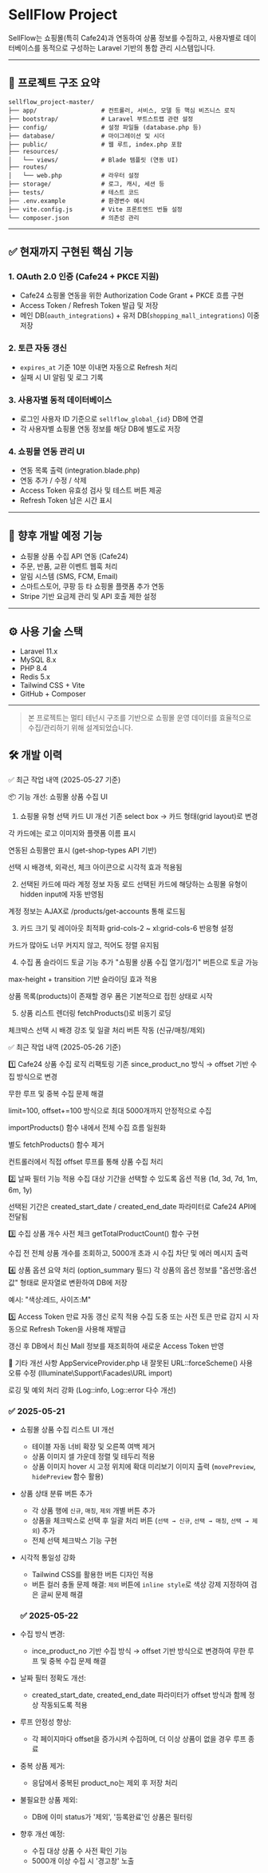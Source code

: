 
# SellFlow Project

SellFlow는 쇼핑몰(특히 Cafe24)과 연동하여 상품 정보를 수집하고, 사용자별로 데이터베이스를 동적으로 구성하는 Laravel 기반의 통합 관리 시스템입니다.

---

## 📁 프로젝트 구조 요약

```
sellflow_project-master/
├── app/                  # 컨트롤러, 서비스, 모델 등 핵심 비즈니스 로직
├── bootstrap/            # Laravel 부트스트랩 관련 설정
├── config/               # 설정 파일들 (database.php 등)
├── database/             # 마이그레이션 및 시더
├── public/               # 웹 루트, index.php 포함
├── resources/
│   └── views/            # Blade 템플릿 (연동 UI)
├── routes/
│   └── web.php           # 라우터 설정
├── storage/              # 로그, 캐시, 세션 등
├── tests/                # 테스트 코드
├── .env.example          # 환경변수 예시
├── vite.config.js        # Vite 프론트엔드 번들 설정
└── composer.json         # 의존성 관리
```

---

## ✅ 현재까지 구현된 핵심 기능

### 1. OAuth 2.0 인증 (Cafe24 + PKCE 지원)
- Cafe24 쇼핑몰 연동을 위한 Authorization Code Grant + PKCE 흐름 구현
- Access Token / Refresh Token 발급 및 저장
- 메인 DB(`oauth_integrations`) + 유저 DB(`shopping_mall_integrations`) 이중 저장

### 2. 토큰 자동 갱신
- `expires_at` 기준 10분 이내면 자동으로 Refresh 처리
- 실패 시 UI 알림 및 로그 기록

### 3. 사용자별 동적 데이터베이스
- 로그인 사용자 ID 기준으로 `sellflow_global_{id}` DB에 연결
- 각 사용자별 쇼핑몰 연동 정보를 해당 DB에 별도로 저장

### 4. 쇼핑몰 연동 관리 UI
- 연동 목록 출력 (integration.blade.php)
- 연동 추가 / 수정 / 삭제
- Access Token 유효성 검사 및 테스트 버튼 제공
- Refresh Token 남은 시간 표시

---

## 📌 향후 개발 예정 기능

- 쇼핑몰 상품 수집 API 연동 (Cafe24)
- 주문, 반품, 교환 이벤트 웹훅 처리
- 알림 시스템 (SMS, FCM, Email)
- 스마트스토어, 쿠팡 등 타 쇼핑몰 플랫폼 추가 연동
- Stripe 기반 요금제 관리 및 API 호출 제한 설정

---

## ⚙️ 사용 기술 스택

- Laravel 11.x
- MySQL 8.x
- PHP 8.4
- Redis 5.x
- Tailwind CSS + Vite
- GitHub + Composer

---

> 본 프로젝트는 멀티 테넌시 구조를 기반으로 쇼핑몰 운영 데이터를 효율적으로 수집/관리하기 위해 설계되었습니다.


## 🛠️ 개발 이력


✅ 최근 작업 내역 (2025-05-27 기준)

📦 기능 개선: 쇼핑몰 상품 수집 UI
1. 쇼핑몰 유형 선택 카드 UI 개선
기존 select box → 카드 형태(grid layout)로 변경

각 카드에는 로고 이미지와 플랫폼 이름 표시

연동된 쇼핑몰만 표시 (get-shop-types API 기반)

선택 시 배경색, 외곽선, 체크 아이콘으로 시각적 효과 적용됨

2. 선택된 카드에 따라 계정 정보 자동 로드
선택된 카드에 해당하는 쇼핑몰 유형이 hidden input에 자동 반영됨

계정 정보는 AJAX로 /products/get-accounts 통해 로드됨

3. 카드 크기 및 레이아웃 최적화
grid-cols-2 ~ xl:grid-cols-6 반응형 설정

카드가 많아도 너무 커지지 않고, 적어도 정렬 유지됨

4. 수집 폼 슬라이드 토글 기능 추가
"쇼핑몰 상품 수집 열기/접기" 버튼으로 토글 가능

max-height + transition 기반 슬라이딩 효과 적용

상품 목록(products)이 존재할 경우 폼은 기본적으로 접힌 상태로 시작

5. 상품 리스트 렌더링
fetchProducts()로 비동기 로딩

체크박스 선택 시 배경 강조 및 일괄 처리 버튼 작동 (신규/매칭/제외)



✅ 최근 작업 내역 (2025-05-26 기준)

1️⃣ Cafe24 상품 수집 로직 리팩토링
기존 since_product_no 방식 → offset 기반 수집 방식으로 변경

무한 루프 및 중복 수집 문제 해결

limit=100, offset+=100 방식으로 최대 5000개까지 안정적으로 수집

importProducts() 함수 내에서 전체 수집 흐름 일원화

별도 fetchProducts() 함수 제거

컨트롤러에서 직접 offset 루프를 통해 상품 수집 처리

2️⃣ 날짜 필터 기능 적용
수집 대상 기간을 선택할 수 있도록 옵션 적용 (1d, 3d, 7d, 1m, 6m, 1y)

선택된 기간은 created_start_date / created_end_date 파라미터로 Cafe24 API에 전달됨

3️⃣ 수집 상품 개수 사전 체크
getTotalProductCount() 함수 구현

수집 전 전체 상품 개수를 조회하고, 5000개 초과 시 수집 차단 및 에러 메시지 출력

4️⃣ 상품 옵션 요약 처리 (option_summary 필드)
각 상품의 옵션 정보를 "옵션명:옵션값" 형태로 문자열로 변환하여 DB에 저장

예시: "색상:레드, 사이즈:M"

5️⃣ Access Token 만료 자동 갱신 로직 적용
수집 도중 또는 사전 토큰 만료 감지 시 자동으로 Refresh Token을 사용해 재발급

갱신 후 DB에서 최신 Mall 정보를 재조회하여 새로운 Access Token 반영

🔧 기타 개선 사항
AppServiceProvider.php 내 잘못된 URL::forceScheme() 사용 오류 수정 (Illuminate\Support\Facades\URL import)

로깅 및 예외 처리 강화 (Log::info, Log::error 다수 개선)



### ✅ 2025-05-21

- 쇼핑몰 상품 수집 리스트 UI 개선
  - 테이블 자동 너비 확장 및 오른쪽 여백 제거
  - 상품 이미지 셀 가운데 정렬 및 테두리 적용
  - 상품 이미지 hover 시 고정 위치에 확대 미리보기 이미지 출력 (`movePreview`, `hidePreview` 함수 활용)

- 상품 상태 분류 버튼 추가
  - 각 상품 행에 `신규`, `매칭`, `제외` 개별 버튼 추가
  - 상품을 체크박스로 선택 후 일괄 처리 버튼 (`선택 → 신규`, `선택 → 매칭`, `선택 → 제외`) 추가
  - 전체 선택 체크박스 기능 구현

- 시각적 통일성 강화
  - Tailwind CSS를 활용한 버튼 디자인 적용
  - 버튼 컬러 충돌 문제 해결: `제외` 버튼에 `inline style`로 색상 강제 지정하여 검은 글씨 문제 해결


  ### ✅ 2025-05-22

- 수집 방식 변경:
  - ince_product_no 기반 수집 방식 → offset 기반 방식으로 변경하여 무한 루프 및 중복 수집 문제 해결

- 날짜 필터 정확도 개선:
  - created_start_date, created_end_date 파라미터가 offset 방식과 함께 정상 작동되도록 적용

- 루프 안정성 향상:
    - 각 페이지마다 offset을 증가시켜 수집하며, 더 이상 상품이 없을 경우 루프 종료

- 중복 상품 제거:
    - 응답에서 중복된 product_no는 제외 후 저장 처리

- 불필요한 상품 제외:
     - DB에 이미 status가 '제외', '등록완료'인 상품은 필터링

- 향후 개선 예정:
    - 수집 대상 상품 수 사전 확인 기능
    - 5000개 이상 수집 시 '경고창' 노출


